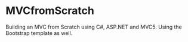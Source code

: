 # MVCfromScratch
Building an MVC from Scratch using C#, ASP.NET and MVC5.  Using the Bootstrap template as well.
